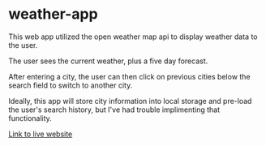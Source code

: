 # weather-app

<imc src = "weather-app.png" alt = "screen shot of weather app">

This web app utilized the open weather map api to display weather data to the user.

The user sees the current weather, plus a five day forecast.

After entering a city, the user can then click on previous cities below the search field to switch to another city.

Ideally, this app will store city information into local storage and pre-load the user's search history, but I've had trouble implimenting that functionality.

[Link to live website](https://josh-wilson6289.github.io/weather-app/)




